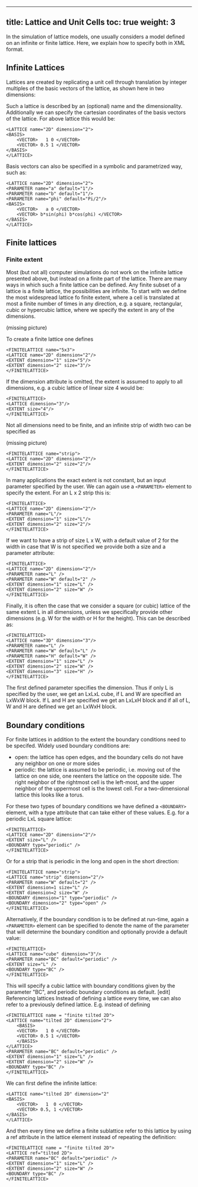 
---
title: Lattice and Unit Cells
toc: true
weight: 3
---

In the simulation of lattice models, one usually considers a model defined on an infinite or finite lattice. Here, we explain how to specify both in XML format.

## Infinite Lattices

Lattices are created by replicating a unit cell through translation by integer multiples of the basic vectors of the lattice, as shown here in two dimensions:

Such a lattice is described by an (optional) name and the dimensionality. Additionally we can specify the cartesian coordinates of the basis vectors of the lattice. For above lattice this would be:

    <LATTICE name="2D" dimension="2">
    <BASIS>
        <VECTOR>   1 0 </VECTOR>
        <VECTOR> 0.5 1 </VECTOR>
    </BASIS>
    </LATTICE>

Basis vectors can also be specified in a symbolic and parametrized way, such as:

    <LATTICE name="2D" dimension="2">
    <PARAMETER name="a" default="1"/>
    <PARAMETER name="b" default="1"/>
    <PARAMETER name="phi" default="Pi/2"/>
    <BASIS>
        <VECTOR>   a 0 </VECTOR>
        <VECTOR> b*sin(phi) b*cos(phi) </VECTOR>
    </BASIS>
    </LATTICE>

## Finite lattices

### Finite extent

Most (but not all) computer simulations do not work on the infinite lattice presented above, but instead on a finite part of the lattice. There are many ways in which such a finite lattice can be defined. Any finite subset of a lattice is a finite lattice, the possibilities are infinite. To start with we define the most widespread lattice fo finite extent, where a cell is translated at most a finite number of times in any direction, e.g. a square, rectangular, cubic or hypercubic lattice, where we specify the extent in any of the dimensions.

(missing picture)

To create a finite lattice one defines

    <FINITELATTICE name="5x3">
    <LATTICE name="2D" dimension="2"/>
    <EXTENT dimension="1" size="5"/>
    <EXTENT dimension="2" size="3"/>
    </FINITELATTICE>

If the dimension attribute is omitted, the extent is assumed to apply to all dimensions, e.g. a cubic lattice of linear size 4 would be:

    <FINITELATTICE>
    <LATTICE dimension="3"/>
    <EXTENT size="4"/>
    </FINITELATTICE>

Not all dimensions need to be finite, and an infinite strip of width two can be specified as

(missing picture)

    <FINITELATTICE name="strip">
    <LATTICE name="2D" dimension="2"/>
    <EXTENT dimension="2" size="2"/>
    </FINITELATTICE>

In many applications the exact extent is not constant, but an input parameter specified by the user. We can again use a `<PARAMETER>` element to specify the extent. For an L x 2 strip this is:

    <FINITELATTICE>
    <LATTICE name="2D" dimension="2"/>
    <PARAMETER name="L"/>
    <EXTENT dimension="1" size="L"/>
    <EXTENT dimension="2" size="2"/>
    </FINITELATTICE>

If we want to have a strip of size L x W, with a default value of 2 for the width in case that W is not specified we provide both a size and a parameter attribute:

    <FINITELATTICE>
    <LATTICE name="2D" dimension="2"/>
    <PARAMETER name="L" />
    <PARAMETER name="W" default="2" />
    <EXTENT dimension="1" size="L" />
    <EXTENT dimension="2" size="W" />
    </FINITELATTICE>

Finally, it is often the case that we consider a square (or cubic) lattice of the same extent L in all dimensions, unless we specifically provide other dimensions (e.g. W for the width or H for the height). This can be described as:

    <FINITELATTICE>
    <LATTICE name="3D" dimension="3"/>
    <PARAMETER name="L" />
    <PARAMETER name="W" default="L" />    
    <PARAMETER name="H" default="W" />
    <EXTENT dimension="1" size="L" />
    <EXTENT dimension="2" size="W" />
    <EXTENT dimension="3" size="H" />
    </FINITELATTICE>

The first defined parameter specifies the dimension. Thus if only L is specified by the user, we get an LxLxL cube, if L and W are specified an LxWxW block. If L and H are specified we get an LxLxH block and if all of L, W and H are defined we get an LxWxH block.

## Boundary conditions

For finite lattices in addition to the extent the boundary conditions need to be specifed. Widely used boundary conditions are:

- open: the lattice has open edges, and the boundary cells do not have any neighbor on one or more sides
- periodic: the lattice is assumed to be periodic, i.e. moving out of the lattice on one side, one reenters the lattice on the opposite side. The right neighbor of the rightmost cell is the left-most, and the upper neighbor of the uppermost cell is the lowest cell. For a two-dimensional lattice this looks like a torus.

For these two types of boundary conditions we have defined a `<BOUNDARY>` element, with a type attribute that can take either of these values. E.g. for a periodic LxL square lattice:

    <FINITELATTICE>
    <LATTICE name="2D" dimension="2"/>
    <EXTENT size="L" />
    <BOUNDARY type="periodic" />
    </FINITELATTICE>

Or for a strip that is periodic in the long and open in the short direction:

    <FINITELATTICE name="strip">
    <LATTICE name="strip" dimension="2"/>
    <PARAMETER name="W" default="2" />
    <EXTENT dimension=1 size="L" />
    <EXTENT dimension=2 size="W" />
    <BOUNDARY dimension="1" type="periodic" />
    <BOUNDARY dimension="2" type="open" />
    </FINITELATTICE>

Alternatively, if the boundary condition is to be defined at run-time, again a `<PARAMETER>` element can be specified to denote the name of the parameter that will determine the boundary condition and optionally provide a default value:

    <FINITELATTICE>
    <LATTICE name="cube" dimension="3"/>
    <PARAMETER name="BC" default="periodic" />
    <EXTENT size="L" />
    <BOUNDARY type="BC" />
    </FINITELATTICE>

This will specify a cubic lattice with boundary conditions given by the parameter "BC", and periodic boundary conditions as default. [edit] Referencing lattices
Instead of defining a lattice every time, we can also refer to a previously defined lattice. E.g. instead of defining

    <FINITELATTICE name = "finite tilted 2D">
    <LATTICE name="tilted 2D" dimension="2">
        <BASIS>
        <VECTOR>   1 0 </VECTOR>
        <VECTOR> 0.5 1 </VECTOR>
        </BASIS>
    </LATTICE>
    <PARAMETER name="BC" default="periodic" />
    <EXTENT dimension="1" size="L" />
    <EXTENT dimension="2" size="W" />
    <BOUNDARY type="BC" />
    </FINITELATTICE>

We can first define the infinite lattice:

    <LATTICE name="tilted 2D" dimension="2"
    <BASIS>
        <VECTOR>   1  0 </VECTOR>
        <VECTOR> 0.5, 1 </VECTOR>
    </BASIS>
    </LATTICE>

And then every time we define a finite sublattice refer to this lattice by using a ref attribute in the lattice element instead of repeating the definition:

    <FINITELATTICE name = "finite tilted 2D">
    <LATTICE ref="tilted 2D">
    <PARAMETER name="BC" default="periodic" />
    <EXTENT dimension="1" size="L" />
    <EXTENT dimension="2" size="W" />
    <BOUNDARY type="BC" />
    </FINITELATTICE>


